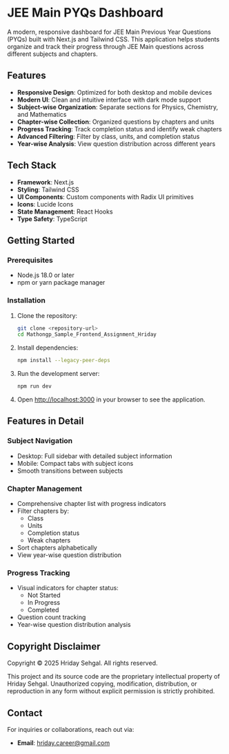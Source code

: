 # JEE Main PYQs Dashboard

A modern, responsive dashboard for JEE Main Previous Year Questions (PYQs) built with Next.js and Tailwind CSS. This application helps students organize and track their progress through JEE Main questions across different subjects and chapters.

## Features

- **Responsive Design**: Optimized for both desktop and mobile devices
- **Modern UI**: Clean and intuitive interface with dark mode support
- **Subject-wise Organization**: Separate sections for Physics, Chemistry, and Mathematics
- **Chapter-wise Collection**: Organized questions by chapters and units
- **Progress Tracking**: Track completion status and identify weak chapters
- **Advanced Filtering**: Filter by class, units, and completion status
- **Year-wise Analysis**: View question distribution across different years

## Tech Stack

- **Framework**: Next.js 
- **Styling**: Tailwind CSS
- **UI Components**: Custom components with Radix UI primitives
- **Icons**: Lucide Icons
- **State Management**: React Hooks
- **Type Safety**: TypeScript

## Getting Started

### Prerequisites

- Node.js 18.0 or later
- npm or yarn package manager

### Installation

1. Clone the repository:

   ```bash
   git clone <repository-url>
   cd Mathongp_Sample_Frontend_Assignment_Hriday
   ```

2. Install dependencies:

   ```bash
   npm install --legacy-peer-deps
   ```

3. Run the development server:

   ```bash
   npm run dev
   ```

4. Open [http://localhost:3000](http://localhost:3000) in your browser to see the application.


## Features in Detail

### Subject Navigation

- Desktop: Full sidebar with detailed subject information
- Mobile: Compact tabs with subject icons
- Smooth transitions between subjects

### Chapter Management

- Comprehensive chapter list with progress indicators
- Filter chapters by:
  - Class
  - Units
  - Completion status
  - Weak chapters
- Sort chapters alphabetically
- View year-wise question distribution

### Progress Tracking

- Visual indicators for chapter status:
  - Not Started
  - In Progress
  - Completed
- Question count tracking
- Year-wise question distribution analysis

## Copyright Disclaimer

Copyright © 2025 Hriday Sehgal. All rights reserved.

This project and its source code are the proprietary intellectual property of Hriday Sehgal. Unauthorized copying, modification, distribution, or reproduction in any form without explicit permission is strictly prohibited.

## Contact

For inquiries or collaborations, reach out via:

- **Email**: hriday.career@gmail.com
